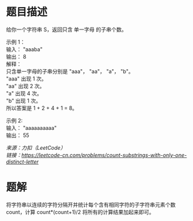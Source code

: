 # 题目描述
给你一个字符串 S，返回只含 单一字母 的子串个数。  

示例 1：  
输入： "aaaba"  
输出： 8  
解释：   
只含单一字母的子串分别是 "aaa"， "aa"， "a"， "b"。  
"aaa" 出现 1 次。  
"aa" 出现 2 次。  
"a" 出现 4 次。  
"b" 出现 1 次。  
所以答案是 1 + 2 + 4 + 1 = 8。  

示例 2:  
输入： "aaaaaaaaaa"  
输出： 55  

*来源：力扣（LeetCode）*  
*链接：https://leetcode-cn.com/problems/count-substrings-with-only-one-distinct-letter*  


# 题解
将字符串以连续的字符分隔开并统计每个含有相同字符的子字符串元素个数 count，计算 count*(count+1)/2 将所有的计算结果加起来即可。
